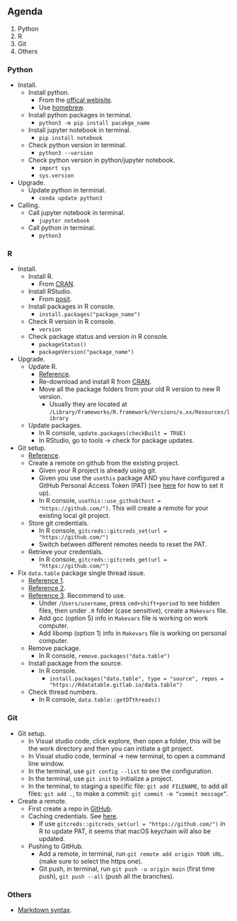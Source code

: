 ## Agenda

1. Python
2. R 
3. Git
4. Others


### Python

- Install.
  - Install python.
    - From the [offical webisite](https://www.python.org/downloads/).
    - Use [homebrew](https://realpython.com/installing-python/#how-to-install-from-homebrew).
  - Install python packages in terminal.
    - `python3 -m pip install pacakge_name`
  - Install jupyter notebook in terminal.
    - `pip install notebook`
  - Check python version in terminal.
    - `python3 --version`
  - Check python version in python/jupyter notebook.
    - `import sys`
    - `sys.version`
- Upgrade.
  - Update python in terminal.
    - `conda update python3`
- Calling.
  - Call jupyter notebook in terminal.
    - `jupyter notebook`
  - Call python in terminal.
    - `python3`


### R

- Install.
  - Install R.
    - From [CRAN](https://www.r-project.org/).
  - Install RStudio.
    - From [posit](https://posit.co/download/rstudio-desktop/).
  - Install packages in R console.
    - `install.packages("package_name")`
  - Check R version in R console.
    - `version`
  - Check package status and version in R console.
    - `packageStatus()`
    - `packageVersion("package_name")`
- Upgrade.
  - Update R.
    - [Reference](https://www.linkedin.com/pulse/3-methods-update-r-rstudio-windows-mac-woratana-ngarmtrakulchol/).
    - Re-download and install R from [CRAN](https://www.r-project.org/).
    - Move all the package folders from your old R version to new R version.
      - Usually they are located at `/Library/Frameworks/R.framework/Versions/x.xx/Resources/library`
  - Update packages.
    - In R console, `update.packages(checkBuilt = TRUE)`
    - In RStudio, go to tools -> check for package updates.
- Git setup.
  - [Reference](https://happygitwithr.com/existing-github-last.html).
  - Create a remote on github from the existing project. 
    - Given your R project is already using git. 
    - Given you use the `usethis` package AND you have configured a GitHub Personal Access Token (PAT) (see [here](https://happygitwithr.com/https-pat.html) for how to set it up).
    - In R console, `usethis::use_github(host = "https://github.com/")`. This will create a remote for your existing local git project.
  - Store git credentials.
    - In R console, `gitcreds::gitcreds_set(url = "https://github.com/")`
    - Switch between different remotes needs to reset the PAT.
  - Retrieve your credentials.
    - In R console, `gitcreds::gitcreds_get(url = "https://github.com/")`
- Fix `data.table` package single thread issue.
    - [Reference 1](https://firas.io/post/data.table_openmp/).
    - [Reference 2](https://stackoverflow.com/questions/40904488/openmp-r-and-macos#).
    - [Reference 3](https://github.com/Rdatatable/data.table/wiki/Installation#openmp-enabled-compiler-for-mac). Recommend to use.
      - Under `/Users/username`, press `cmd+shift+period` to see hidden files, then under `.R` folder (case sensitive), create a `Makevars` file.
      - Add gcc (option 5) info in `Makevars` file is working on work computer.
      - Add libomp (option 1) info in `Makevars` file is working on personal computer.
    - Remove package.
      - In R console, `remove.packages("data.table")`
    - Install package from the source.
      - In R console.
        - `install.packages("data.table", type = "source", repos = "https://Rdatatable.gitlab.io/data.table")`
    - Check thread numbers.
      - In R console, `data.table::getDTthreads()`


### Git 

- Git setup.
  - In Visual studio code, click explore, then open a folder, this will be the work directory and then you can initiate a git project.
  - In Visual studio code, terminal -> new terminal, to open a command line window.
  - In the terminal, use `git config --list` to see the configuration.
  - In the terminal, use `git init` to initialize a project.
  - In the terminal, to staging a specific file: `git add FILENAME`, to add all files: `git add .`, to make a commit: `git commit -m “commit message”`.
- Create a remote.
  - First create a repo in [GitHub](https://github.com/nealxun).
  - Caching credentials. See [here](https://docs.github.com/en/get-started/getting-started-with-git/caching-your-github-credentials-in-git).
    - If use `gitcreds::gitcreds_set(url = "https://github.com/")` in R to update PAT, it seems that macOS keychain will also be updated.
  - Pushing to GitHub.
    - Add a remote, in terminal, run `git remote add origin YOUR URL`. (make sure to select the https one).
    - Git push, in terminal, run `git push -u origin main` (first time push), `git push --all` (push all the branches).


### Others

- [Markdown syntax](https://www.markdownguide.org/basic-syntax/).
      
      
